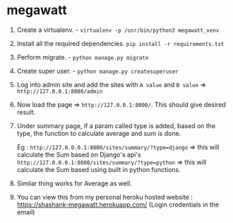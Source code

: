 # megawatt

1. Create a virtualenv. - `virtualenv -p /usr/bin/python3 megawatt_venv`
2. Install all the required dependencies. `pip install -r requirements.txt`
3. Perform migrate. - `python manage.py migrate`
4. Create super user. - `python manage.py createsuperuser`
5. Log into admin site and add the sites with `A value` and `B value` => `http://127.0.0.1:8000/admin`
6. Now load the page => `http://127.0.0.1:8000/`. This should give desired result.
8. Under summary page,
    if a param called type is added, based on the type, the function to calculate average and sum is done.
    
    Eg : `http://127.0.0.0.1:8000/sites/summary/?type=django` => this will calculate the Sum based on Django's api's 
         `http://127.0.0.0.1:8000/sites/summary/?type=python` => this will calculate the Sum based using built in python functions.
         
 9. Similar thing works for Average as well.
 
 10. You can view this from my personal heroku hosted website : https://shashank-megawatt.herokuapp.com/ (Login credentials in the email)
